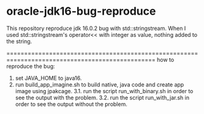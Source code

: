 # oracle-jdk16-bug-reproduce

This repository reproduce jdk 16.0.2 bug with std::stringstream.
When I used std::stringstream's operator<< with integer as value, nothing added to the string.

================================================================================================
how to reproduce the bug:

1. set JAVA_HOME to java16.
2. run build_app_imagine.sh to build native, java code and create app image using jpakcage.
3.1. run the script run_with_binary.sh in order to see the output with the problem.
3.2. run the script run_with_jar.sh in order to see the output without the problem.